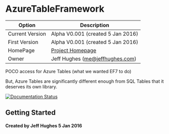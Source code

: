 # AzureTableFramework 

| Option	| Description |
| --------- | ----------- |
| Current Version	| Alpha V0.001 (created 5 Jan 2016) |
| First Version	| Alpha V0.001 (created 5 Jan 2016) |
| HomePage  | [Project Homepage](http://AzureTableFramework.com/ "Visit AzureTableFramework.com") |
| Owner		| Jeff Hughes (me@jeffhughes.com) |


POCO access for Azure Tables
(what we wanted EF7 to do)

But, Azure Tables are significantly different enough from SQL Tables that it deserves its own library.


[![Documentation Status](https://readthedocs.org/projects/azuretableframework/badge/?version=latest)](http://azuretableframework.readthedocs.org/en/latest/?badge=latest)

## Getting Started


 

#### Created by Jeff Hughes 5 Jan 2016

